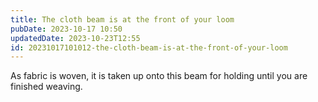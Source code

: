 ```yaml
---
title: The cloth beam is at the front of your loom
pubDate: 2023-10-17 10:50
updatedDate: 2023-10-23T12:55
id: 20231017101012-the-cloth-beam-is-at-the-front-of-your-loom
---
```

As fabric is woven, it is taken up onto this beam for holding until you are finished weaving.